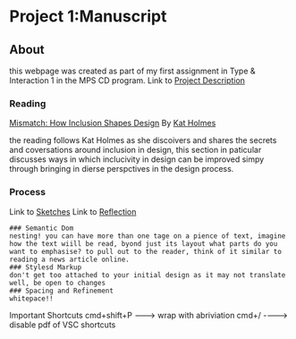 # Project 1:Manuscript 
## About
this webpage was created as part of my first assignment in Type  & Interaction 1 in the MPS CD program. 
Link to [Project Description](https://typography-interaction-2526.github.io/project/1/)

### Reading 
[Mismatch: How Inclusion Shapes Design](https://www.amazon.com/Mismatch-Inclusion-Simplicity-Technology-Business/dp/0262038889/ref=as_li_ss_tl?crid=PT6KC6YHXYCH&keywords=mismatched+kat+holmes&qid=1558021593&s=gateway&sprefix=mismatched+ka,aps,128&sr=8-2-fkmrnull&linkCode=sl1&tag=jarrettfuller-20&linkId=943c432127228f8a462b9271aff2027d&language=en_US)
By [Kat Holmes](https://www.linkedin.com/in/katholmes/)

the reading follows Kat Holmes as she discoivers and shares the secrets and coversations around inclusion in design, this section in paticular discusses ways in which inclucivity in design can be improved simpy through bringing in dierse perspctives in the design process.
 
### Process
Link to [Sketches](https://www.figma.com/design/iSSaMcdVsYeC0IZU5nuRFF/Zarah?node-id=3-2&t=Uu1KrKu1WH3FMs7P-1)
Link to [Reflection](https://docs.google.com/document/d/1L-caxo4U45VAMO3p2Qu5mg2cH_z09breYsH33ESd57k/edit?usp=sharing)

    ### Semantic Dom
    nesting! you can have more than one tage on a pience of text, imagine how the text wiill be read, byond just its layout what parts do you want to emphasise? to pull out to the reader, think of it similar to reading a news article online.
    ### Stylesd Markup 
    don't get too attached to your initial design as it may not translate well, be open to changes 
    ### Spacing and Refinement
    whitepace!!

Important Shortcuts
cmd+shift+P ---> wrap with abriviation
cmd+/ ----> disable 
pdf of VSC shortcuts



